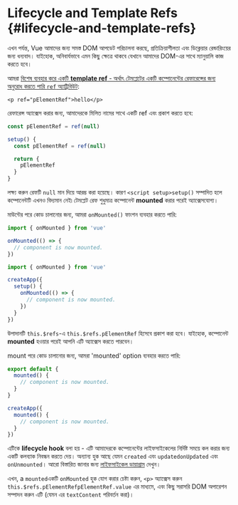 # Lifecycle and Template Refs {#lifecycle-and-template-refs}

এখন পর্যন্ত, Vue আমাদের জন্য সমস্ত DOM আপডেট পরিচালনা করছে, প্রতিক্রিয়াশীলতা এবং ডিক্লেয়ার রেন্ডারিংয়ের জন্য ধন্যবাদ। যাইহোক, অনিবার্যভাবে এমন কিছু ক্ষেত্রে থাকবে যেখানে আমাদের DOM-এর সাথে ম্যানুয়ালি কাজ করতে হবে।

আমরা <a target="_blank" href="/api/built-in-special-attributes.html#ref">বিশেষ ব্যবহার করে একটি **template ref** - অর্থাৎ টেমপ্লেটের একটি কম্পোনেন্টের রেফারেন্সের জন্য অনুরোধ করতে পারি `ref` অ্যাট্রিবিউট</a>:

```vue-html
<p ref="pElementRef">hello</p>
```

<div class="composition-api">

রেফারেন্স অ্যাক্সেস করার জন্য, আমাদেরকে মিলিত নামের সাথে একটি ref <span class="html"> এবং প্রকাশ</span> করতে হবে:

<div class="sfc">

```js
const pElementRef = ref(null)
```

</div>
<div class="html">

```js
setup() {
  const pElementRef = ref(null)

  return {
    pElementRef
  }
}
```

</div>

লক্ষ্য করুন রেফটি `null` মান দিয়ে আরম্ভ করা হয়েছে। কারণ <span class="sfc">`<script setup>`</span><span class="html">`setup()`</span> সম্পাদিত হলে কম্পোনেন্টটি এখনও বিদ্যমান নেই৷ টেমপ্লেট রেফ শুধুমাত্র কম্পোনেন্ট **mounted** করার পরেই অ্যাক্সেসযোগ্য।

মাউন্টের পরে কোড চালানোর জন্য, আমরা `onMounted()` ফাংশন ব্যবহার করতে পারি:

<div class="sfc">

```js
import { onMounted } from 'vue'

onMounted(() => {
  // component is now mounted.
})
```

</div>
<div class="html">

```js
import { onMounted } from 'vue'

createApp({
  setup() {
    onMounted(() => {
      // component is now mounted.
    })
  }
})
```

</div>
</div>

<div class="options-api">

উপাদানটি `this.$refs`-এ `this.$refs.pElementRef` হিসেবে প্রকাশ করা হবে। যাইহোক, কম্পোনেন্ট **mounted** হওয়ার পরেই আপনি এটি অ্যাক্সেস করতে পারবেন।

mount পরে কোড চালানোর জন্য, আমরা 'mounted' option ব্যবহার করতে পারি:

<div class="sfc">

```js
export default {
  mounted() {
    // component is now mounted.
  }
}
```

</div>
<div class="html">

```js
createApp({
  mounted() {
    // component is now mounted.
  }
})
```

</div>
</div>

এটিকে **lifecycle hook** বলা হয় - এটি আমাদেরকে কম্পোনেন্টের লাইফসাইকেলের নির্দিষ্ট সময়ে কল করার জন্য একটি কলব্যাক নিবন্ধন করতে দেয়। অন্যান্য হুক আছে যেমন <span class="options-api">`created` এবং `updated`</span><span class="composition-api">`onUpdated` এবং `onUnmounted`</span>। আরো বিস্তারিত জানার জন্য <a target="_blank" href="/guide/essentials/lifecycle.html#lifecycle-diagram">লাইফসাইকেল ডায়াগ্রাম</a> দেখুন।

এখন, <span class="options-api">a `mounted`</span><span class="composition-api">একটি `onMounted`</span> হুক যোগ করার চেষ্টা করুন, `<p>` অ্যাক্সেস করুন <span class="options-api">`this.$refs.pElementRef`</span><span class="composition-api">`pElementRef.value`</span> এর মাধ্যমে, এবং কিছু সরাসরি DOM অপারেশন সম্পাদন করুন এটি (যেমন এর `textContent` পরিবর্তন করা)।

